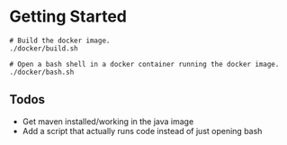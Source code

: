 # Getting Started

```
# Build the docker image.
./docker/build.sh

# Open a bash shell in a docker container running the docker image.
./docker/bash.sh
```

## Todos

- Get maven installed/working in the java image
- Add a script that actually runs code instead of just opening bash

